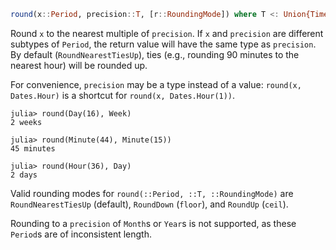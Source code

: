 ```julia
round(x::Period, precision::T, [r::RoundingMode]) where T <: Union{TimePeriod, Week, Day} -> T
```

Round `x` to the nearest multiple of `precision`. If `x` and `precision` are different subtypes of `Period`, the return value will have the same type as `precision`. By default (`RoundNearestTiesUp`), ties (e.g., rounding 90 minutes to the nearest hour) will be rounded up.

For convenience, `precision` may be a type instead of a value: `round(x, Dates.Hour)` is a shortcut for `round(x, Dates.Hour(1))`.

```jldoctest
julia> round(Day(16), Week)
2 weeks

julia> round(Minute(44), Minute(15))
45 minutes

julia> round(Hour(36), Day)
2 days
```

Valid rounding modes for `round(::Period, ::T, ::RoundingMode)` are `RoundNearestTiesUp` (default), `RoundDown` (`floor`), and `RoundUp` (`ceil`).

Rounding to a `precision` of `Month`s or `Year`s is not supported, as these `Period`s are of inconsistent length.
